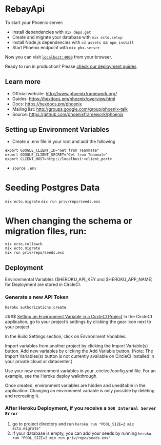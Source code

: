 # RebayApi

To start your Phoenix server:

  * Install dependencies with `mix deps.get`
  * Create and migrate your database with `mix ecto.setup`
  * Install Node.js dependencies with `cd assets && npm install`
  * Start Phoenix endpoint with `mix phx.server`

Now you can visit [`localhost:4000`](http://localhost:4000) from your browser.

Ready to run in production? Please [check our deployment guides](https://hexdocs.pm/phoenix/deployment.html).

## Learn more

  * Official website: http://www.phoenixframework.org/
  * Guides: https://hexdocs.pm/phoenix/overview.html
  * Docs: https://hexdocs.pm/phoenix
  * Mailing list: http://groups.google.com/group/phoenix-talk
  * Source: https://github.com/phoenixframework/phoenix

## Setting up Environment Variables
-  Create a .env file in your root and add the following
```
export GOOGLE_CLIENT_ID="Get from Teammate"
export GOOGLE_CLIENT_SECRET="Get from Teammate"
export CLIENT_HOST=http://localhost:<client_port>
```
- `source .env`

# Seeding Postgres Data
`mix ecto.migrate`
`mix run priv/repo/seeds.exs`

# When changing the schema or migration files, run:
```
mix ecto.rollback
mix ecto.migrate
mix run priv/repo/seeds.exs
```

## Deployment
Environmental Variables ($HEROKU_API_KEY and $HEROKU_APP_NAME) for Deployment are stored in CircleCI.

### Generate a new API Token
`heroku authorizations:create`

###$ [Setting an Environment Variable in a CircleCI Project](https://circleci.com/docs/2.0/env-vars/#setting-an-environment-variable-in-a-project)
In the CircleCI application, go to your project’s settings by clicking the gear icon next to your project.

In the Build Settings section, click on Environment Variables.

Import variables from another project by clicking the Import Variable(s) button. Add new variables by clicking the Add Variable button. (Note: The Import Variables(s) button is not currently available on CircleCI installed in your private cloud or datacenter.)

Use your new environment variables in your .circleci/config.yml file. For an example, see the Heroku deploy walkthrough.

Once created, environment variables are hidden and uneditable in the application. Changing an environment variable is only possible by deleting and recreating it.


### After Heroku Deployment, If you receive a `500 Internal Server Error`
1. go to project directory and run `heroku run "POOL_SIZE=2 mix ecto.migrate"`
2. If your database is empty, you can add your seeds by running `heroku run "POOL_SIZE=2 mix run priv/repo/seeds.exs"`